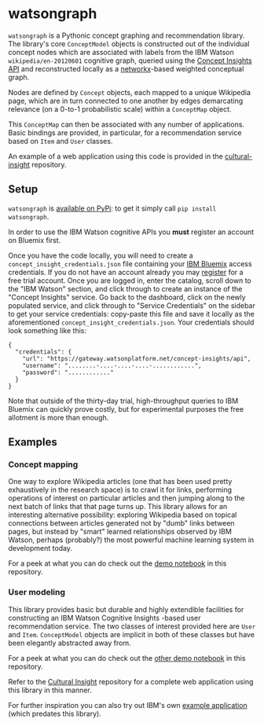 # watsongraph
`watsongraph` is a Pythonic concept graphing and recommendation library.
The library's core `ConceptModel` objects is constructed out of the individual concept nodes which are associated with
labels from the IBM Watson `wikipedia/en-20120601` cognitive graph, queried using the
[Concept Insights API](http://www.ibm.com/smarterplanet/us/en/ibmwatson/developercloud/concept-insights.html) and
reconstructed locally as a [networkx](https://networkx.github.io/)-based weighted conceptual graph.

Nodes are defined by `Concept` objects, each mapped to a unique Wikipedia page, which are in turn
connected to one another by edges demarcating relevance (on a 0-to-1 probabilistic scale) within a
`ConceptMap` object.

This `ConceptMap` can then be associated with any number of applications. Basic bindings are provided, in particular,
 for a recommendation service based on `Item` and `User` classes.

An example of a web application using this code is provided in the [cultural-insight](https://github.com/ResidentMario/cultural-insight) repository.

## Setup

`watsongraph` is [available on PyPi](https://pypi.python.org/pypi/watsongraph/): to get it simply call `pip install
 watsongraph`.

In order to use the IBM Watson cognitive APIs you **must** register an account on Bluemix first.

Once you have the code locally, you will need to create a `concept_insight_credentials.json` file containing your
[IBM Bluemix](https://console.ng.bluemix.net/) access credentials. If you do not have an account already you may
[register](https://console.ng.bluemix.net/registration/) for a free trial account. Once you are logged in, enter the
catalog, scroll down to the "IBM Watson" section, and click through to create an instance of the "Concept Insights"
service. Go back to the dashboard, click on the newly populated service, and click through to "Service Credentials"
on the sidebar to get your service credentials: copy-paste this file and save it locally as the aforementioned
`concept_insight_credentials.json`. Your credentials should look something like this:

```
{
  "credentials": {
    "url": "https://gateway.watsonplatform.net/concept-insights/api",
    "username": "........-....-....-....-............",
    "password": "............"
  }
}
```

Note that outside of the thirty-day trial, high-throughput queries to IBM Bluemix can quickly prove costly, but for
experimental purposes the free allotment is more than enough.

## Examples

### Concept mapping

One way to explore Wikipedia articles (one that has been used pretty exhaustively in the research space) is to crawl
it for links, performing operations of interest on particular articles and then jumping along to the next batch of
links that that page turns up. This library allows for an interesting alternative possibility: exploring Wikipedia
based on topical connections between articles generated not by "dumb" links between pages, but instead by "smart"
learned relationships observed by IBM Watson, perhaps (probably?) the most powerful machine learning system in
development today.

For a peek at what you can do check out the [demo notebook](https://github.com/ResidentMario/watsongraph/blob/master/watsongraph%20-%20Concept%20Mapping%20Demo.ipynb)
in this repository.

### User modeling

This library provides basic but durable and highly extendible facilities for constructing an IBM Watson Cognitive
Insights -based user recommendation service. The two classes of interest provided here are `User` and `Item`.
`ConceptModel` objects are implicit in both of these classes but have been elegantly abstracted away from.

For a peek at what you can do check out the [other demo notebook](https://github.com/ResidentMario/watsongraph/blob/master/watsongraph%20-%20Recommendations%20Demo.ipynb)
in this repository.

Refer to the [Cultural Insight](https://github.com/ResidentMario/cultural-insight) repository for a complete web
application using this library in this manner.

For further inspiration you can also try out IBM's own
[example application](https://concept-insights-demo.mybluemix.net/) (which predates this library).